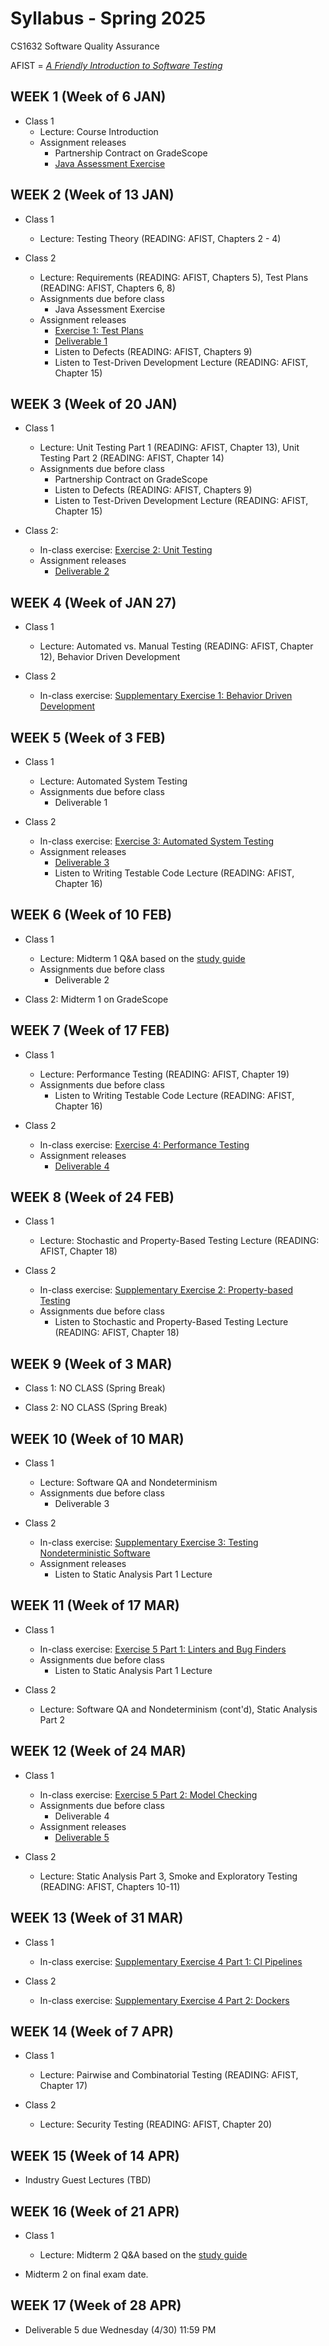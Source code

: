 # Syllabus - Spring 2025
CS1632 Software Quality Assurance

AFIST = [_A Friendly Introduction to Software Testing_](software-quality-assurance-textbook.pdf)

## WEEK 1 (Week of 6 JAN)

* Class 1
  * Lecture: Course Introduction
  * Assignment releases
    * Partnership Contract on GradeScope
    * [Java Assessment Exercise](exercises/0)
  
## WEEK 2 (Week of 13 JAN)

* Class 1
  * Lecture: Testing Theory (READING: AFIST, Chapters 2 - 4)

* Class 2
  * Lecture: Requirements (READING: AFIST, Chapters 5), Test Plans (READING: AFIST, Chapters 6, 8)
  * Assignments due before class
    * Java Assessment Exercise
  * Assignment releases
    * [Exercise 1: Test Plans](exercises/1)
    * [Deliverable 1](deliverables/1)
    * Listen to Defects (READING: AFIST, Chapters 9)
    * Listen to Test-Driven Development Lecture (READING: AFIST, Chapter 15)

## WEEK 3 (Week of 20 JAN)

* Class 1 
  * Lecture: Unit Testing Part 1 (READING: AFIST, Chapter 13), Unit Testing Part 2 (READING: AFIST, Chapter 14)
  * Assignments due before class
    * Partnership Contract on GradeScope
    * Listen to Defects (READING: AFIST, Chapters 9)
    * Listen to Test-Driven Development Lecture (READING: AFIST, Chapter 15)

* Class 2: 
  * In-class exercise: [Exercise 2: Unit Testing](exercises/2)
  * Assignment releases
    * [Deliverable 2](deliverables/2)

## WEEK 4 (Week of JAN 27)

* Class 1
  * Lecture: Automated vs. Manual Testing (READING: AFIST, Chapter 12), Behavior Driven Development

* Class 2
  * In-class exercise: [Supplementary Exercise 1: Behavior Driven Development](exercises/Supplement1)

## WEEK 5 (Week of 3 FEB)

* Class 1
  * Lecture: Automated System Testing
  * Assignments due before class
    * Deliverable 1

* Class 2
  * In-class exercise: [Exercise 3: Automated System Testing](exercises/3)
  * Assignment releases
    * [Deliverable 3](deliverables/3)
    * Listen to Writing Testable Code Lecture (READING: AFIST, Chapter 16)

## WEEK 6 (Week of 10 FEB)

* Class 1
  * Lecture: Midterm 1 Q&A based on the [study guide](study_guides/midterm_1_study_guide.md)
  * Assignments due before class
    * Deliverable 2

* Class 2: Midterm 1 on GradeScope

## WEEK 7 (Week of 17 FEB)

* Class 1
  * Lecture: Performance Testing (READING: AFIST, Chapter 19)
  * Assignments due before class
    * Listen to Writing Testable Code Lecture (READING: AFIST, Chapter 16)

* Class 2
  * In-class exercise: [Exercise 4: Performance Testing](exercises/4)
  * Assignment releases
    * [Deliverable 4](deliverables/4)

## WEEK 8 (Week of 24 FEB)

* Class 1
  * Lecture: Stochastic and Property-Based Testing Lecture (READING: AFIST, Chapter 18)

* Class 2
  * In-class exercise: [Supplementary Exercise 2: Property-based Testing](exercises/Supplement2)
  * Assignments due before class
    * Listen to Stochastic and Property-Based Testing Lecture (READING: AFIST, Chapter 18)

## WEEK 9 (Week of 3 MAR)

* Class 1: NO CLASS (Spring Break)

* Class 2: NO CLASS (Spring Break)

## WEEK 10 (Week of 10 MAR)

* Class 1
  * Lecture: Software QA and Nondeterminism
  * Assignments due before class
    * Deliverable 3

* Class 2
  * In-class exercise: [Supplementary Exercise 3: Testing Nondeterministic Software](exercises/Supplement3)
  * Assignment releases
    * Listen to Static Analysis Part 1 Lecture

## WEEK 11 (Week of 17 MAR)

* Class 1
  * In-class exercise: [Exercise 5 Part 1: Linters and Bug Finders](exercises/5)
  * Assignments due before class
    * Listen to Static Analysis Part 1 Lecture

* Class 2
  * Lecture: Software QA and Nondeterminism (cont'd), Static Analysis Part 2

## WEEK 12 (Week of 24 MAR)

* Class 1
  * In-class exercise: [Exercise 5 Part 2: Model Checking](exercises/5)
  * Assignments due before class
    * Deliverable 4
  * Assignment releases
    * [Deliverable 5](deliverables/5)

* Class 2
  * Lecture: Static Analysis Part 3, Smoke and Exploratory Testing (READING: AFIST, Chapters 10-11)

## WEEK 13 (Week of 31 MAR)

* Class 1
  * In-class exercise: [Supplementary Exercise 4 Part 1: CI Pipelines](exercises/Supplement4)

* Class 2
  * In-class exercise: [Supplementary Exercise 4 Part 2: Dockers](exercises/Supplement4)

## WEEK 14 (Week of 7 APR)

* Class 1
  * Lecture: Pairwise and Combinatorial Testing (READING: AFIST, Chapter 17)

* Class 2
  * Lecture: Security Testing (READING: AFIST, Chapter 20)

## WEEK 15 (Week of 14 APR)

* Industry Guest Lectures (TBD)

## WEEK 16 (Week of 21 APR)

* Class 1
  * Lecture: Midterm 2 Q&A based on the [study guide](study_guides/midterm_2_study_guide.md)

* Midterm 2 on final exam date.

## WEEK 17 (Week of 28 APR)

* Deliverable 5 due Wednesday (4/30) 11:59 PM
